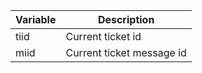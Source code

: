 <!-- markdownlint-disable-file MD041 -->
| Variable | Description |
|---|---|
| tiid | Current ticket id |
| miid | Current ticket message id |